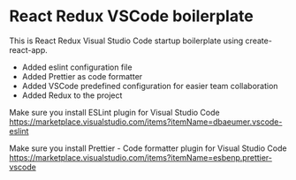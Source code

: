 # React Redux VSCode boilerplate
This is React Redux Visual Studio Code startup boilerplate using create-react-app.

* Added eslint configuration file
* Added Prettier as code formatter
* Added VSCode predefined configuration for easier team collaboration
* Added Redux to the project

Make sure you install ESLint plugin for Visual Studio Code
https://marketplace.visualstudio.com/items?itemName=dbaeumer.vscode-eslint

Make sure you install Prettier - Code formatter plugin for Visual Studio Code
https://marketplace.visualstudio.com/items?itemName=esbenp.prettier-vscode

